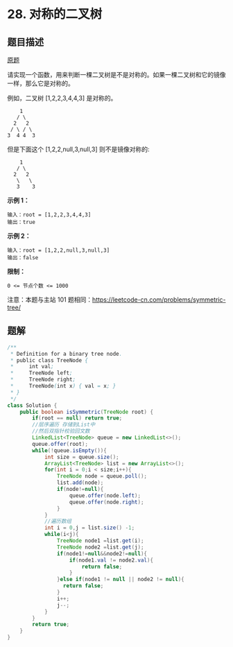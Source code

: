 # 28. 对称的二叉树



## 题目描述

[原题](https://leetcode-cn.com/problems/dui-cheng-de-er-cha-shu-lcof/)

请实现一个函数，用来判断一棵二叉树是不是对称的。如果一棵二叉树和它的镜像一样，那么它是对称的。

例如，二叉树 [1,2,2,3,4,4,3] 是对称的。

```
    1
   / \
  2   2
 / \ / \
3  4 4  3
```

但是下面这个 [1,2,2,null,3,null,3] 则不是镜像对称的:

```
    1
   / \
  2   2
   \   \
   3    3
```

**示例 1：**

```
输入：root = [1,2,2,3,4,4,3]
输出：true
```

**示例 2：**

```
输入：root = [1,2,2,null,3,null,3]
输出：false
```

**限制：**

`0 <= 节点个数 <= 1000`

注意：本题与主站 101 题相同：https://leetcode-cn.com/problems/symmetric-tree/



## 题解

```java
/**
 * Definition for a binary tree node.
 * public class TreeNode {
 *     int val;
 *     TreeNode left;
 *     TreeNode right;
 *     TreeNode(int x) { val = x; }
 * }
 */
class Solution {
    public boolean isSymmetric(TreeNode root) {
        if(root == null) return true;
        //层序遍历 存储到List中
        //然后双指针校验回文数
        LinkedList<TreeNode> queue = new LinkedList<>();
        queue.offer(root);
        while(!queue.isEmpty()){
            int size = queue.size();
            ArrayList<TreeNode> list = new ArrayList<>();
            for(int i = 0;i < size;i++){
                TreeNode node = queue.poll();
                list.add(node);
                if(node!=null){
                    queue.offer(node.left);
                    queue.offer(node.right);
                }
            }
            //遍历数组
            int i = 0,j = list.size() -1;
            while(i<j){
                TreeNode node1 =list.get(i);
                TreeNode node2 =list.get(j);
                if(node1!=null&&node2!=null){
                    if(node1.val != node2.val){
                        return false;
                    }
                }else if(node1 != null || node2 != null){
                  return false;
                }
                i++;
                j--;
            }
        }
        return true;
    }
}
```



